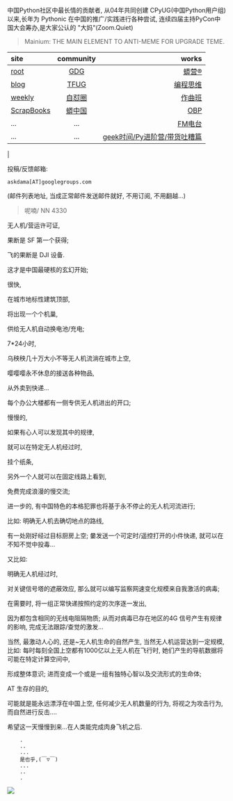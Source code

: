 中国Python社区中最长情的贡献者, 从04年共同创建 CPyUG(中国Python用户组)以来,长年为 Pythonic 在中国的推广/实践进行各种尝试, 连续四届主持PyCon中国大会筹办,是大家公认的 "大妈"(Zoom.Quiet)

> Mainium: THE MAIN ELEMENT TO ANTI-MEME FOR UPGRADE TEME.

| site | community | works |
| :-----| :----: | ----: |
| [root](http://zoomquiet.io/) | [GDG](https://blog.zhgdg.org/) | [蟒营®](https://doc.101.camp/) |
| [blog](https://blog.zoomquiet.io/pages/zoomquiet.html) | [TFUG](http://zh.tfug.world/) | [编程思维](https://py.101.camp/) |
| [weekly](http://weekly.pychina.org/) | [自怼圈](https://du.101.camp/) | [作曲班](https://mu.101.camp/) |
| [ScrapBooks](https://zoomquiet.io/collection.html) | [蟒中国](https://pychina.org/) | [OBP](https://zoomquiet.io/obp/index.html) |
| ... | ... | [FM电台](https://fm.101.camp/) |
| ... | ... | [geek时间/Py进阶营/带货吐糟篇](https://fm.101.camp/2020/geek2py-dama.html) 
 |


投稿/反馈邮箱:

    askdama[AT]googlegroups.com

(邮件列表地址, 
当成正常邮件发送邮件就好, 不用订阅, 不用翻越...)


> ​呢喃/ NN 4330




​无人机/营运许可证,

果断是 SF 第一个获得;

飞的果断是 DJI 设备.

这才是中国最硬核的玄幻开始;

很快,

在城市地标性建筑顶部,

将出现一个个机巢,

供给无人机自动换电池/充电;

7*24小时,

乌秧秧几十万大小不等无人机流淌在城市上空,

嘤嘤嘤永不休息的接送各种物品,

从外卖到快递...

每个办公大楼都有一侧专供无人机进出的开口;

慢慢的,

如果有心人可以发现其中的规律,

就可以在特定无人机经过时,

挂个纸条,

另外一个人就可以在固定线路上看到,

免费完成浪漫的慢交流;

进一步的,
有中国特色的本格犯罪也将基于永不停止的无人机河流进行;

比如:
明确无人机去确切地点的路线,

有一处刚好经过目标厨房上空;
嘦发送一个可定时/遥控打开的小件快递,
就可以在不知不觉中投毒...

又比如:

明确无人机经过时,

对关键信号塔的遮蔽效应,
那么就可以编写监察网速变化规模来自我激活的病毒;

在需要时,
将一组正常快递按照约定的次序逐一发出,

因为都包含相同的无线电阻隔物质;
从而对病毒已存在地区的4G 信号产生有规律的影响,
完成无法跟踪/查觉的激发...



当然,
最激动人心的,
还是~无人机生命的自然产生,
当然无人机运营达到一定规模,
比如: 每时每刻全国上空都有1000亿以上无人机在飞行时,
她们产生的导航数据将可能在特定计算空间中,

形成整体意识;
进而变成一个或是一组有独特心智以及交流形式的生命体;

AT 生存的目的,

可能就是能永远漂浮在中国上空,
任何减少无人机数量的行为,
将视之为攻击行为,
而自然进行反击....



希望这一天慢慢到来...在人类能完成肉身飞机之后.












```
    .
    ..
    ...
    是也乎,(￣▽￣)
    ...
    ..
    .
```

![](http://ydlj.zoomquiet.top/ipic/2021-03-27-zq42-today-card-2103.027.jpeg)

